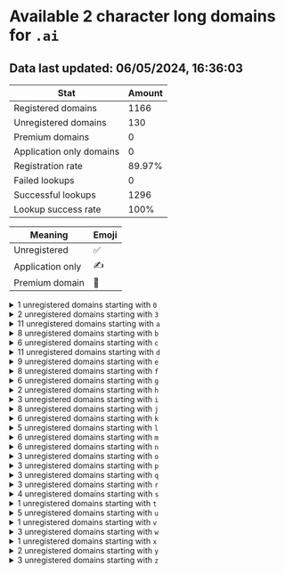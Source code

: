 # Available 2 character long domains for `.ai`

## Data last updated: 06/05/2024, 16:36:03

|Stat|Amount|
|--|--|
|Registered domains|1166|
|Unregistered domains|130|
|Premium domains|0|
|Application only domains|0|
|Registration rate|89.97%|
|Failed lookups|0|
|Successful lookups|1296|
|Lookup success rate|100%|


|Meaning|Emoji|
|--|--|
|Unregistered|:white_check_mark:|
|Application only|:writing_hand:|
|Premium domain|:gem:|

<details>
<summary>1 unregistered domains starting with <bold><code>0</code></bold></summary>

|Type|Domain|
|--|--|
|:white_check_mark:|`0e.ai`|
</details>
<details>
<summary>2 unregistered domains starting with <bold><code>3</code></bold></summary>

|Type|Domain|
|--|--|
|:white_check_mark:|`39.ai`|
|:white_check_mark:|`3q.ai`|
</details>
<details>
<summary>11 unregistered domains starting with <bold><code>a</code></bold></summary>

|Type|Domain|
|--|--|
|:white_check_mark:|`a0.ai`|
|:white_check_mark:|`a8.ai`|
|:white_check_mark:|`af.ai`|
|:white_check_mark:|`ag.ai`|
|:white_check_mark:|`ah.ai`|
|:white_check_mark:|`ai.ai`|
|:white_check_mark:|`aj.ai`|
|:white_check_mark:|`av.ai`|
|:white_check_mark:|`aw.ai`|
|:white_check_mark:|`ax.ai`|
|:white_check_mark:|`az.ai`|
</details>
<details>
<summary>8 unregistered domains starting with <bold><code>b</code></bold></summary>

|Type|Domain|
|--|--|
|:white_check_mark:|`b3.ai`|
|:white_check_mark:|`b4.ai`|
|:white_check_mark:|`bl.ai`|
|:white_check_mark:|`bm.ai`|
|:white_check_mark:|`bo.ai`|
|:white_check_mark:|`bp.ai`|
|:white_check_mark:|`bs.ai`|
|:white_check_mark:|`bu.ai`|
</details>
<details>
<summary>6 unregistered domains starting with <bold><code>c</code></bold></summary>

|Type|Domain|
|--|--|
|:white_check_mark:|`c4.ai`|
|:white_check_mark:|`c5.ai`|
|:white_check_mark:|`c6.ai`|
|:white_check_mark:|`c7.ai`|
|:white_check_mark:|`ci.ai`|
|:white_check_mark:|`ck.ai`|
</details>
<details>
<summary>11 unregistered domains starting with <bold><code>d</code></bold></summary>

|Type|Domain|
|--|--|
|:white_check_mark:|`d2.ai`|
|:white_check_mark:|`de.ai`|
|:white_check_mark:|`dh.ai`|
|:white_check_mark:|`di.ai`|
|:white_check_mark:|`dm.ai`|
|:white_check_mark:|`do.ai`|
|:white_check_mark:|`dp.ai`|
|:white_check_mark:|`dt.ai`|
|:white_check_mark:|`du.ai`|
|:white_check_mark:|`dx.ai`|
|:white_check_mark:|`dy.ai`|
</details>
<details>
<summary>9 unregistered domains starting with <bold><code>e</code></bold></summary>

|Type|Domain|
|--|--|
|:white_check_mark:|`e5.ai`|
|:white_check_mark:|`e6.ai`|
|:white_check_mark:|`ea.ai`|
|:white_check_mark:|`ee.ai`|
|:white_check_mark:|`ei.ai`|
|:white_check_mark:|`ej.ai`|
|:white_check_mark:|`em.ai`|
|:white_check_mark:|`eo.ai`|
|:white_check_mark:|`ev.ai`|
</details>
<details>
<summary>8 unregistered domains starting with <bold><code>f</code></bold></summary>

|Type|Domain|
|--|--|
|:white_check_mark:|`f2.ai`|
|:white_check_mark:|`f6.ai`|
|:white_check_mark:|`f9.ai`|
|:white_check_mark:|`fa.ai`|
|:white_check_mark:|`fe.ai`|
|:white_check_mark:|`fi.ai`|
|:white_check_mark:|`fo.ai`|
|:white_check_mark:|`fy.ai`|
</details>
<details>
<summary>6 unregistered domains starting with <bold><code>g</code></bold></summary>

|Type|Domain|
|--|--|
|:white_check_mark:|`gg.ai`|
|:white_check_mark:|`gk.ai`|
|:white_check_mark:|`gm.ai`|
|:white_check_mark:|`gv.ai`|
|:white_check_mark:|`gw.ai`|
|:white_check_mark:|`gz.ai`|
</details>
<details>
<summary>2 unregistered domains starting with <bold><code>h</code></bold></summary>

|Type|Domain|
|--|--|
|:white_check_mark:|`ht.ai`|
|:white_check_mark:|`hx.ai`|
</details>
<details>
<summary>3 unregistered domains starting with <bold><code>i</code></bold></summary>

|Type|Domain|
|--|--|
|:white_check_mark:|`ih.ai`|
|:white_check_mark:|`ik.ai`|
|:white_check_mark:|`iy.ai`|
</details>
<details>
<summary>8 unregistered domains starting with <bold><code>j</code></bold></summary>

|Type|Domain|
|--|--|
|:white_check_mark:|`j0.ai`|
|:white_check_mark:|`j1.ai`|
|:white_check_mark:|`j5.ai`|
|:white_check_mark:|`jb.ai`|
|:white_check_mark:|`jn.ai`|
|:white_check_mark:|`jq.ai`|
|:white_check_mark:|`jr.ai`|
|:white_check_mark:|`jw.ai`|
</details>
<details>
<summary>6 unregistered domains starting with <bold><code>k</code></bold></summary>

|Type|Domain|
|--|--|
|:white_check_mark:|`k3.ai`|
|:white_check_mark:|`k4.ai`|
|:white_check_mark:|`k5.ai`|
|:white_check_mark:|`k9.ai`|
|:white_check_mark:|`ks.ai`|
|:white_check_mark:|`kt.ai`|
</details>
<details>
<summary>5 unregistered domains starting with <bold><code>l</code></bold></summary>

|Type|Domain|
|--|--|
|:white_check_mark:|`l8.ai`|
|:white_check_mark:|`l9.ai`|
|:white_check_mark:|`la.ai`|
|:white_check_mark:|`lg.ai`|
|:white_check_mark:|`lz.ai`|
</details>
<details>
<summary>6 unregistered domains starting with <bold><code>m</code></bold></summary>

|Type|Domain|
|--|--|
|:white_check_mark:|`mg.ai`|
|:white_check_mark:|`mh.ai`|
|:white_check_mark:|`mi.ai`|
|:white_check_mark:|`mk.ai`|
|:white_check_mark:|`mq.ai`|
|:white_check_mark:|`mu.ai`|
</details>
<details>
<summary>6 unregistered domains starting with <bold><code>n</code></bold></summary>

|Type|Domain|
|--|--|
|:white_check_mark:|`n4.ai`|
|:white_check_mark:|`n7.ai`|
|:white_check_mark:|`n9.ai`|
|:white_check_mark:|`nj.ai`|
|:white_check_mark:|`nv.ai`|
|:white_check_mark:|`nw.ai`|
</details>
<details>
<summary>3 unregistered domains starting with <bold><code>o</code></bold></summary>

|Type|Domain|
|--|--|
|:white_check_mark:|`oo.ai`|
|:white_check_mark:|`ot.ai`|
|:white_check_mark:|`ox.ai`|
</details>
<details>
<summary>3 unregistered domains starting with <bold><code>p</code></bold></summary>

|Type|Domain|
|--|--|
|:white_check_mark:|`p5.ai`|
|:white_check_mark:|`pn.ai`|
|:white_check_mark:|`px.ai`|
</details>
<details>
<summary>3 unregistered domains starting with <bold><code>q</code></bold></summary>

|Type|Domain|
|--|--|
|:white_check_mark:|`q4.ai`|
|:white_check_mark:|`qo.ai`|
|:white_check_mark:|`qz.ai`|
</details>
<details>
<summary>3 unregistered domains starting with <bold><code>r</code></bold></summary>

|Type|Domain|
|--|--|
|:white_check_mark:|`r8.ai`|
|:white_check_mark:|`rq.ai`|
|:white_check_mark:|`rr.ai`|
</details>
<details>
<summary>4 unregistered domains starting with <bold><code>s</code></bold></summary>

|Type|Domain|
|--|--|
|:white_check_mark:|`sb.ai`|
|:white_check_mark:|`sc.ai`|
|:white_check_mark:|`se.ai`|
|:white_check_mark:|`so.ai`|
</details>
<details>
<summary>1 unregistered domains starting with <bold><code>t</code></bold></summary>

|Type|Domain|
|--|--|
|:white_check_mark:|`th.ai`|
</details>
<details>
<summary>5 unregistered domains starting with <bold><code>u</code></bold></summary>

|Type|Domain|
|--|--|
|:white_check_mark:|`u2.ai`|
|:white_check_mark:|`u4.ai`|
|:white_check_mark:|`ua.ai`|
|:white_check_mark:|`ub.ai`|
|:white_check_mark:|`ur.ai`|
</details>
<details>
<summary>1 unregistered domains starting with <bold><code>v</code></bold></summary>

|Type|Domain|
|--|--|
|:white_check_mark:|`vk.ai`|
</details>
<details>
<summary>3 unregistered domains starting with <bold><code>w</code></bold></summary>

|Type|Domain|
|--|--|
|:white_check_mark:|`w1.ai`|
|:white_check_mark:|`wm.ai`|
|:white_check_mark:|`ww.ai`|
</details>
<details>
<summary>1 unregistered domains starting with <bold><code>x</code></bold></summary>

|Type|Domain|
|--|--|
|:white_check_mark:|`xz.ai`|
</details>
<details>
<summary>2 unregistered domains starting with <bold><code>y</code></bold></summary>

|Type|Domain|
|--|--|
|:white_check_mark:|`y0.ai`|
|:white_check_mark:|`ys.ai`|
</details>
<details>
<summary>3 unregistered domains starting with <bold><code>z</code></bold></summary>

|Type|Domain|
|--|--|
|:white_check_mark:|`z1.ai`|
|:white_check_mark:|`z4.ai`|
|:white_check_mark:|`zr.ai`|
</details>